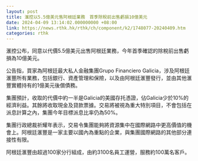 ```yaml
---
layout: post
title: 滙控以5.5億美元售阿根廷業務　首季除稅前出售虧損10億美元
date: 2024-04-09 13:14:02.000000000 +08:00
link: https://news.rthk.hk/rthk/ch/component/k2/1748077-20240409.htm
categories: rthk
---
```


滙控公布，同意以代價5.5億美元出售阿根廷業務，今年首季確認的除稅前出售虧損為10億美元。

公告指，買家為阿根廷最大私人金融集團Grupo Financiero Galicia，涉及阿根廷滙豐所有業務，包括銀行、資產管理和保險，以及由阿根廷滙豐發行，並由其他滙豐實體持有的1億美元後償債務。

集團預計，收取的代價中約一半是Galicia的美國存托憑證，佔Galicia少於10%的經濟利益。其餘將收取現金及貸款票據。交易將被視為重大特別項目，不會包括在派息計算之內，集團今年目標派息比率仍為50%。

集團行政總裁祈耀年表示，交易令集團能夠將資源集中在國際網路中更高價值的機會上。阿根廷滙豐是一家主要以國內為重點的企業，與集團國際網路的其他部分連接性有限。

阿根廷滙豐由超過100家分行組成，由約3100名員工運營，服務約100萬名客戶。

